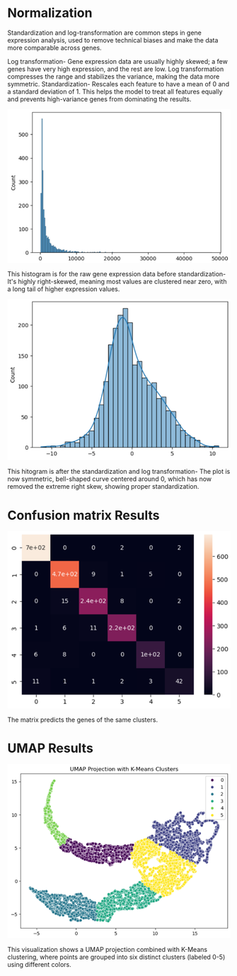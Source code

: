 # Normalization
Standardization and log-transformation are common steps in gene expression analysis, used to remove technical biases and make the data more comparable across genes.

Log transformation- Gene expression data are usually highly skewed; a few genes have very high expression, and the rest are low. Log transformation compresses the range and stabilizes the variance, making the data more symmetric.
Standardization- Rescales each feature to have a mean of 0 and a standard deviation of 1. This helps the model to treat all features equally and prevents high-variance genes from dominating the results.

![My Image](https://github.com/Akshya29/machiny/blob/main/Screenshot%202025-04-15%20153214.png)

This histogram is for the raw gene expression data before standardization-
It's highly right-skewed, meaning most values are clustered near zero, with a long tail of higher expression values. 

![My Image](https://github.com/Akshya29/machiny/blob/main/Screenshot%202025-04-15%20150855.png)

This hitogram is after the standardization and log transformation- 
The plot is now symmetric, bell-shaped curve centered around 0, which has now removed the extreme right skew, showing proper standardization.

# Confusion matrix Results
![My Image](https://github.com/Akshya29/machiny/blob/main/Screenshot%202025-04-15%20144513.png)

The matrix predicts the genes of the same clusters.

# UMAP Results
![My Image](https://github.com/Akshya29/machiny/blob/main/Screenshot%202025-04-15%20144503.png)

This visualization shows a UMAP projection combined with K-Means clustering, where points are grouped into six distinct clusters (labeled 0-5) using different colors.

